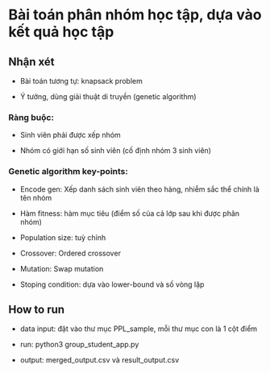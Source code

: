 # Bài toán phân nhóm học tập, dựa vào kết quả học tập

## Nhận xét

- Bài toán tương tự: knapsack problem

- Ý tưởng, dùng giải thuật di truyền (genetic algorithm)

### Ràng buộc:

- Sinh viên phải được xếp nhóm

- Nhóm có giới hạn số sinh viên (cố định nhóm 3 sinh viên)

### Genetic algorithm key-points:

- Encode gen: Xếp danh sách sinh viên theo hàng, nhiễm sắc thể chính là tên nhóm

- Hàm fitness: hàm mục tiêu (điểm số của cả lớp sau khi được phân nhóm)

- Population size: tuỳ chỉnh

- Crossover: Ordered crossover

- Mutation: Swap mutation

- Stoping condition: dựa vào lower-bound và số vòng lặp

## How to run

- data input: đặt vào thư mục PPL_sample, mỗi thư mục con là 1 cột điểm

- run: python3 group_student_app.py

- output: merged_output.csv và result_output.csv